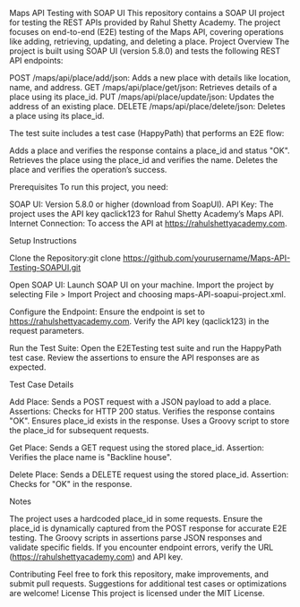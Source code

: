 Maps API Testing with SOAP UI
This repository contains a SOAP UI project for testing the REST APIs provided by Rahul Shetty Academy. The project focuses on end-to-end (E2E) testing of the Maps API, covering operations like adding, retrieving, updating, and deleting a place.
Project Overview
The project is built using SOAP UI (version 5.8.0) and tests the following REST API endpoints:

POST /maps/api/place/add/json: Adds a new place with details like location, name, and address.
GET /maps/api/place/get/json: Retrieves details of a place using its place_id.
PUT /maps/api/place/update/json: Updates the address of an existing place.
DELETE /maps/api/place/delete/json: Deletes a place using its place_id.

The test suite includes a test case (HappyPath) that performs an E2E flow:

Adds a place and verifies the response contains a place_id and status "OK".
Retrieves the place using the place_id and verifies the name.
Deletes the place and verifies the operation’s success.

Prerequisites
To run this project, you need:

SOAP UI: Version 5.8.0 or higher (download from SoapUI).
API Key: The project uses the API key qaclick123 for Rahul Shetty Academy’s Maps API.
Internet Connection: To access the API at https://rahulshettyacademy.com.

Setup Instructions

Clone the Repository:git clone https://github.com/yourusername/Maps-API-Testing-SOAPUI.git


Open SOAP UI:
Launch SOAP UI on your machine.
Import the project by selecting File > Import Project and choosing maps-API-soapui-project.xml.


Configure the Endpoint:
Ensure the endpoint is set to https://rahulshettyacademy.com.
Verify the API key (qaclick123) in the request parameters.


Run the Test Suite:
Open the E2ETesting test suite and run the HappyPath test case.
Review the assertions to ensure the API responses are as expected.



Test Case Details

Add Place:
Sends a POST request with a JSON payload to add a place.
Assertions:
Checks for HTTP 200 status.
Verifies the response contains "OK".
Ensures place_id exists in the response.
Uses a Groovy script to store the place_id for subsequent requests.




Get Place:
Sends a GET request using the stored place_id.
Assertion: Verifies the place name is "Backline house".


Delete Place:
Sends a DELETE request using the stored place_id.
Assertion: Checks for "OK" in the response.



Notes

The project uses a hardcoded place_id in some requests. Ensure the place_id is dynamically captured from the POST response for accurate E2E testing.
The Groovy scripts in assertions parse JSON responses and validate specific fields.
If you encounter endpoint errors, verify the URL (https://rahulshettyacademy.com) and API key.

Contributing
Feel free to fork this repository, make improvements, and submit pull requests. Suggestions for additional test cases or optimizations are welcome!
License
This project is licensed under the MIT License.

